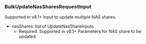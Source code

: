 ### BulkUpdateNasSharesRequestInput
Supported in v8.1+
Input to update multiple NAS shares.

- nasShares: list of UpdateNasShareInputs
  - Required. Supported in v8.1+
Parameters for NAS share to be updated.
